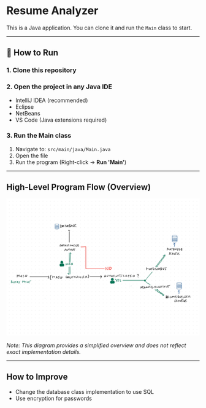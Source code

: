 # Resume Analyzer

This is a Java application. You can clone it and run the `Main` class to start.

---

## 🚀 How to Run

### 1. Clone this repository

### 2. Open the project in any Java IDE
- IntelliJ IDEA (recommended)
- Eclipse
- NetBeans
- VS Code (Java extensions required)

### 3. Run the Main class
1. Navigate to: `src/main/java/Main.java`
2. Open the file
3. Run the program (Right-click → **Run 'Main'**)

---

## High-Level Program Flow (Overview)

![Application Flow](flow.jpg)

*Note: This diagram provides a simplified overview and does not reflect exact implementation details.*

---

## How to Improve
- Change the database class implementation to use SQL
- Use encryption for passwords
